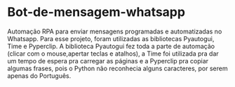 # Bot-de-mensagem-whatsapp

Automação RPA para enviar mensagens programadas e automatizadas no Whatsapp. Para esse projeto, foram utilizadas as bibliotecas Pyautogui, Time e Pyperclip. A biblioteca Pyautogui fez toda a parte de automação (clicar com o mouse,apertar teclas e atalhos), a Time foi utilizada pra dar um tempo de espera pra carregar as páginas e a Pyperclip pra copiar algumas frases, pois o Python não reconhecia alguns caracteres, por serem apenas do Português.
